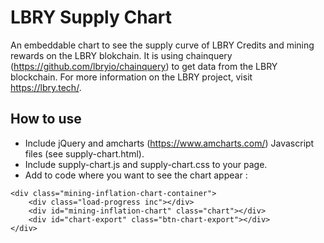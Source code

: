 # LBRY Supply Chart
An embeddable chart to see the supply curve of LBRY Credits and mining rewards on the LBRY blokchain. It is using chainquery (https://github.com/lbryio/chainquery) to get data from the LBRY blockchain. For more information on the LBRY project, visit https://lbry.tech/.

## How to use

- Include jQuery and amcharts (https://www.amcharts.com/) Javascript files (see supply-chart.html).
- Include supply-chart.js and supply-chart.css to your page.
- Add to code where you want to see the chart appear :
```
<div class="mining-inflation-chart-container">
    <div class="load-progress inc"></div>
    <div id="mining-inflation-chart" class="chart"></div>
    <div id="chart-export" class="btn-chart-export"></div>
</div>
```


